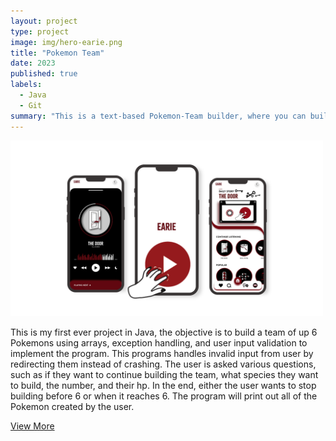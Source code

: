 ```yaml
---
layout: project
type: project
image: img/hero-earie.png
title: "Pokemon Team"
date: 2023
published: true
labels:
  - Java
  - Git
summary: "This is a text-based Pokemon-Team builder, where you can build a team of Pokemons by entering informations about them. "
---
```


<div class="text-center p-4">
  <img width="500px" src="../img//earie.png" class="img-thumbnail" > 

</div>

This is my first ever project in Java, the objective is to build a team of up 6 Pokemons using arrays, exception handling, and user input validation to implement the program. This programs handles invalid input from user by redirecting them instead of crashing. The user is asked various questions, such as if they want to continue building the team, what species they want to build, the number, and their hp. In the end, either the user wants to stop building before 6 or when it reaches 6. The program will print out all of the Pokemon created by the user. 


[View More](https://github.com/kqimi/pokemon)
